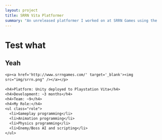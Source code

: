 ```yaml
---
layout: project
title: SRRN Vita Platformer
summary: "An unreleased platformer I worked on at SRRN Games using the Unity Vita plugin."
---
```


# Test what
## Yeah

    <p><a href='http://www.srrngames.com/' target='_blank'><img src="img/srrn.png" /></a></p>
    
    <h4>Platform: Unity deployed to Playstation Vita</h4>
    <h4>Development: ~3 months</h4>
    <h4>Team: ~9</h4>
    <h4>My Role:</h4>
    <ul class="role">
      <li>Gameplay programming</li>
      <li>Animation programming</li>
      <li>Physics programming</li>
      <li>Enemy/Boss AI and scripting</li>
    </ul>